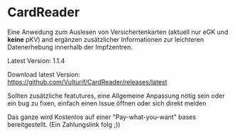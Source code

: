 # CardReader

Eine Anwedung zum Auslesen von Versichertenkarten (aktuell nur eGK und **keine** pKV) and ergänzen zusätzlicher Informationen zur leichteren Datenerhebung innerhalb der Impfzentren.

Latest Version: 1.1.4

Download latest Version: https://github.com/Vulturif/CardReader/releases/latest

Sollten zusätzliche featutures, eine Allgemeine Anpassung nötig sein oder ein bug zu fixen, einfach einen Issue öffnen oder sich direkt melden

Das ganze wird Kostenlos auf einer "Pay-what-you-want" bases bereitgestellt. (Ein Zahlungslink folg ;))
